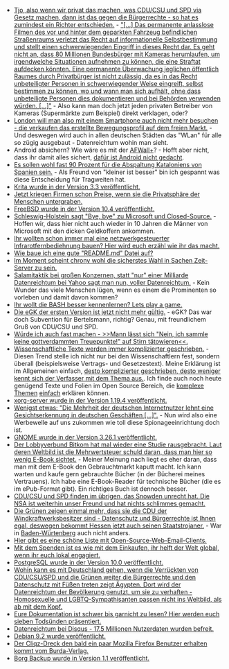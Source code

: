 * [Tjo, also wenn wir privat das machen, was CDU/CSU und SPD via Gesetz machen, dann ist das gegen die Bürgerrechte - so hat es zumindest ein Richter entschieden.](https://blog.fefe.de/?ts=a72cbec5) - ["[...] Das permanente anlasslose Filmen des vor und hinter dem geparkten Fahrzeug befindlichen Straßenraums verletzt das Recht auf informationelle Selbstbestimmung und stellt einen schwerwiegenden Eingriff in dieses Recht dar. Es geht nicht an, dass 80 Millionen Bundesbürger mit Kameras herumlaufen, um irgendwelche Situationen aufnehmen zu können, die eine Straftat aufdecken könnten. Eine permanente Überwachung jeglichen öffentlich Raumes durch Privatbürger ist nicht zulässig, da es in das Recht unbeteiligter Personen in schwerwiegender Weise eingreift, selbst bestimmen zu können, wo und wann man sich aufhält, ohne dass unbeteiligte Personen dies dokumentieren und bei Behörden verwenden würden. [...]"](https://www.justiz.bayern.de/gerichte-und-behoerden/amtsgerichte/muenchen/presse/2017/76.php) - Also kann man doch jetzt jeden privaten Betreiber von Kameras (Supermärkte zum Beispiel) direkt verklagen, oder?
* [London will man also mit einem Smartphone auch nicht mehr besuchen - die verkaufen das erstellte Bewegungsprofil auf dem freien Markt.](https://www.heise.de/newsticker/meldung/Planspiel-in-London-Bewegungsdaten-aus-der-U-Bahn-sollen-versilbert-werden-3848751.html) - Und deswegen wird auch in allen deutschen Städten das "WLan" für alle so zügig ausgebaut - Datenreichtum wohin man sieht.
* Android absichern? Wie wäre es mit der [AFWall+](https://www.kuketz-blog.de/afwall-wie-ich-persoenlich-die-android-firewall-nutze/)? - Hofft aber nicht, dass ihr damit alles sichert, [dafür ist Android nicht gedacht](https://blog.torproject.org/mission-impossible-hardening-android-security-and-privacy).
* [Es sollen wohl fast 90 Prozent für die Abspaltung Kataloniens von Spanien sein.](https://www.heise.de/tp/features/Mehr-als-90-Prozent-fuer-die-Unabhaengigkeit-Kataloniens-von-Spanien-3848676.html) - Als Freund von "kleiner ist besser" bin ich gespannt was diese Entscheidung für Tragweiten hat.
* [Krita wurde in der Version 3.3 veröffentlicht.](https://www.pro-linux.de/news/1/25203/krita-33-erschienen.html)
* [Jetzt kriegen Firmen schon Preise, wenn sie die Privatsphäre der Menschen untergraben.](https://www.heise.de/newsticker/meldung/NEC-gewinnt-Ceatec-Award-fuer-Gesichtserkennungssystem-3849218.html)
* [FreeBSD wurde in der Version 10.4 veröffentlicht.](https://lists.freebsd.org/pipermail/freebsd-announce/2017-October/001804.html)
* [Schleswig-Holstein sagt "Bye, bye" zu Microsoft und Closed-Source.](https://www.heise.de/newsticker/meldung/Schleswig-Holstein-laeutet-Abschied-von-Microsoft-ein-3849115.html) - Hoffen wir, dass hier nicht auch wieder in 10 Jahren die Männer von Microsoft mit den dicken Geldkoffern ankommen.
* [Ihr wollten schon immer mal eine netzwerkgesteuerter Infrarotfernbediehnung bauen? Hier wird euch erzähl wie ihr das macht.](https://opensource.com/article/17/10/giving-retro-electronics-new-life)
* [Wie baue ich eine gute "README.md" Datei auf?](https://opensource.com/open-organization/17/10/readme-maturity-model)
* [Im Moment scheint chrony wohl die sicherstes Wahl in Sachen Zeit-Server zu sein.](https://www.pro-linux.de/news/1/25204/sicherheit-von-freien-zeit-servern-chrony-schl%C3%A4gt-ntpd.html)
* [Salamitaktik bei großen Konzernen, statt "nur" einer Milliarde Datenreichtum bei Yahoo sagt man nun, voller Datenreichtum.](https://www.golem.de/news/yahoo-mail-alle-yahoo-kunden-im-jahr-2013-gehackt-1710-130405.html) - Kein Wunder das viele Menschen lügen, wenn es einem die Prominenten so vorleben und damit davon kommen?
* [Ihr wollt die BASH besser kennenlernen? Lets play a game.](https://cmdchallenge.com/)
* [Die eGK der ersten Version ist jetzt nicht mehr gültig.](https://www.heise.de/newsticker/meldung/Erste-Generation-der-elektronischen-Gesundheitskarte-ist-ungueltig-3849656.html) - eGK? Das war doch Subvention für Bertelsmann, richtig? Genau, mit freundlichem Gruß von CDU/CSU und SPD.
* [Würde ich auch fast machen - >>Mann lässt sich "Nein, ich sammle keine gottverdammten Treuepunkte!" auf Stirn tätowieren<<.](http://www.der-postillon.com/2015/09/mann-lasst-sich-nein-ich-sammle-keine.html)
* [Wissenschaftliche Texte werden immer komplizierter geschrieben.](https://www.heise.de/newsticker/meldung/Wissenschaftliche-Studien-werden-immer-unlesbarer-3836694.html) - Diesen Trend stelle ich nicht nur bei den Wissenschaftlern fest, sondern überall (beispielsweise Vertrags- und Gesetzestext). Meine Erklärung ist im Allgemeinen einfach, [desto komplizierter geschrieben, desto weniger kennt sich der Verfasser mit dem Thema aus.](https://www.heise.de/forum/Technology-Review/News-Kommentare/Wissenschaftliche-Studien-werden-immer-unlesbarer/je-duemmer-die-VerfasserIn/posting-31153882/show/). Ich finde auch noch heute genügend Texte und Folien im Open Source Bereich, die [komplexe Themen](https://www.heise.de/forum/Technology-Review/News-Kommentare/Wissenschaftliche-Studien-werden-immer-unlesbarer/Erklaerung/posting-31153872/show/) [einfach](https://www.heise.de/forum/Technology-Review/News-Kommentare/Wissenschaftliche-Studien-werden-immer-unlesbarer/die-verkryptung-hat-auch-einen-grund/posting-31153870/show/) erklären können.
* [xorg-server wurde in der Version 1.19.4 veröffentlicht.](https://lists.x.org/archives/xorg-devel/2017-October/054839.html)
* [Wenigst etwas: "Die Mehrheit der deutschen Internetnutzer lehnt eine Gesichtserkennung in deutschen Geschäften [...]".](https://www.heise.de/newsticker/meldung/Umfrage-Mehrheit-gegen-Gesichtserkennung-fuer-Werbezwecke-3850148.html) - Nun wird also eine Werbewelle auf uns zukommen wie toll diese Spionageeinrichtung doch ist.
* [GNOME wurde in der Version 3.26.1 veröffentlicht.](https://mail.gnome.org/archives/gnome-announce-list/2017-October/msg00008.html)
* [Der Lobbyverbund Bitkom hat mal wieder eine Studie rausgebracht. Laut deren Weltbild ist die Mehrwertsteuer schuld daran, dass man hier so wenig E-Book sichtet.](https://www.heise.de/newsticker/meldung/Studie-Kein-Boom-bei-E-Books-in-Sicht-3850346.html) - Meiner Meinung nach liegt es eher daran, dass man mit dem E-Book den Gebrauchtmarkt kaputt macht. Ich kann warten und kaufe gern gebrauchte Bücher (in der Bücherei meines Vertrauens). Ich habe eine E-Book-Reader für technische Bücher (die es im ePub-Format gibt). Ein richtiges Buch ist dennoch besser.
* [CDU/CSU und SPD finden im übrigen, das Snowden unrecht hat. Die NSA ist weiterhin unser Freund und hat nichts schlimmes gemacht.](https://blog.fefe.de/?ts=a728c485)
* [Die Grünen zeigen einmal mehr, dass sie die CDU der Windkraftwerksbesitzer sind - Datenschutz und Bürgerrechte ist Ihnen egal, deswegen bekommt Hessen jetzt auch seinen Staatstrojaner.](https://www.heise.de/newsticker/meldung/Hessen-will-Verfassungsschutz-mit-Staatstrojanern-aufruesten-3851027.html) - War in [Baden-Würtenberg](https://www.heise.de/forum/heise-online/News-Kommentare/Hessen-will-Verfassungsschutz-mit-Staatstrojanern-aufruesten/Erst-BaWue-jetzt-Hessen/posting-31158333/show/) auch nicht anders.
* [Hier gibt es eine schöne Liste mit Open-Source-Web-Email-Clients.](https://opensource.com/alternatives/gmail)
* [Mit dem Spenden ist es wie mit dem Einkaufen, ihr helft der Welt global, wenn ihr euch lokal engagiert.](https://www.smarticular.net/lokal-spenden-geld-kleidung-zeit-hilfe/)
* [PostgreSQL wurde in der Version 10.0 veröffentlicht.](https://www.postgresql.org/docs/10/static/release-10.html)
* [Wohin kann es mit Deutschland gehen, wenn die Verrückten von CDU/CSU/SPD und die Grünen weiter die Bürgerrechte und den Datenschutz mit Füßen treten zeigt Ägypten. Dort wird der Datenreichtum der Bevölkerung genutzt, um sie zu verhaften - Homosexuelle und LGBTQ-Sympathisanten passen nicht ins Weltbild, als ab mit dem Kopf.](https://blog.fefe.de/?ts=a729dd1d)
* [Eure Dokumentation ist schwer bis garnicht zu lesen? Hier werden euch sieben Todsünden präsentiert.](https://opensource.com/article/17/10/7-deadly-sins-documentation)
* [Datenreichtum bei Disqus - 17.5 Millionen Nutzerdaten wurden befreit.](https://www.heise.de/security/meldung/Disqus-Hack-17-5-Millionen-Nutzerdaten-im-Umlauf-3852092.html)
* [Debian 9.2 wurde veröffentlicht.](https://www.debian.org/News/2017/20171007)
* [Der Cliqz-Dreck den bald ein paar Mozilla Firefox Benutzer erhalten kommt vom Burda-Verlag.](https://blog.fefe.de/?ts=a726167b)
* [Borg Backup wurde in Version 1.1 veröffentlicht.](https://www.borgbackup.org/releases/borg-1.1.html)
